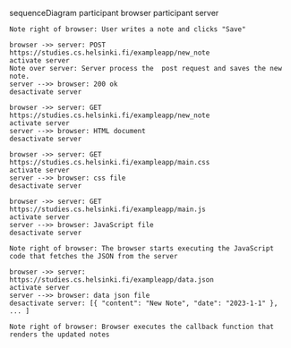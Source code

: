sequenceDiagram
    participant browser
    participant server

    Note right of browser: User writes a note and clicks "Save"

    browser ->> server: POST https://studies.cs.helsinki.fi/exampleapp/new_note
    activate server
    Note over server: Server process the  post request and saves the new note.
    server -->> browser: 200 ok
    desactivate server

    browser ->> server: GET https://studies.cs.helsinki.fi/exampleapp/new_note
    activate server
    server -->> browser: HTML document
    desactivate server

    browser ->> server: GET https://studies.cs.helsinki.fi/exampleapp/main.css
    activate server
    server -->> browser: css file
    desactivate server

    browser ->> server: GET https://studies.cs.helsinki.fi/exampleapp/main.js
    activate server
    server -->> browser: JavaScript file
    desactivate server

    Note right of browser: The browser starts executing the JavaScript code that fetches the JSON from the server

    browser ->> server: https://studies.cs.helsinki.fi/exampleapp/data.json
    activate server
    server -->> browser: data json file
    desactivate server: [{ "content": "New Note", "date": "2023-1-1" }, ... ]

    Note right of browser: Browser executes the callback function that renders the updated notes
